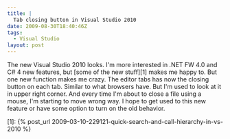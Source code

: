 ```yaml
---
title: |
  Tab closing button in Visual Studio 2010
date: 2009-08-30T18:40:46Z
tags:
  - Visual Studio
layout: post
---
```

The new Visual Studio 2010 looks. I'm more interested in .NET FW 4.0 and C# 4 new features, but [some of the new stuff][1] makes me happy to. But one new function makes me crazy. The editor tabs has now the closing button on each tab. Similar to what browsers have. But I'm used to look at it in upper right corner. And every time I'm about to close a file using a mouse, I'm starting to move wrong way. I hope to get used to this new feature or have some option to turn on the old behavior.

[1]: {% post_url 2009-03-10-229121-quick-search-and-call-hierarchy-in-vs-2010 %}